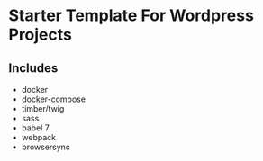 # Starter Template For Wordpress Projects

## Includes

- docker
- docker-compose
- timber/twig
- sass
- babel 7
- webpack
- browsersync
